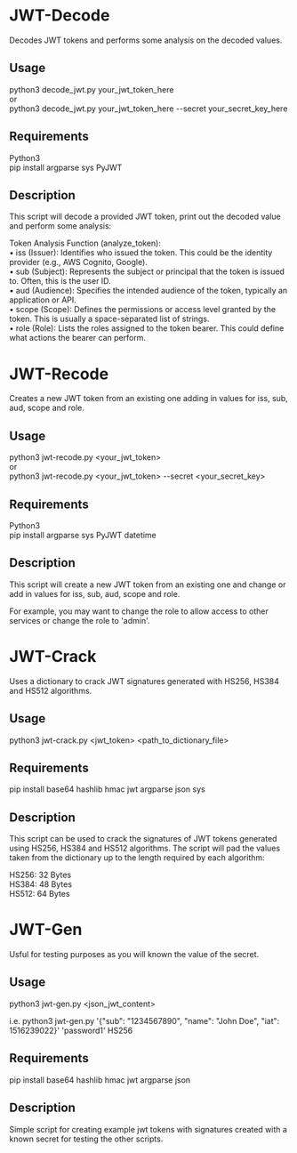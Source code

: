 # JWT-Decode
Decodes JWT tokens and performs some analysis on the decoded values. 

## Usage
python3 decode_jwt.py your_jwt_token_here  
or  
python3 decode_jwt.py your_jwt_token_here --secret your_secret_key_here  

## Requirements
Python3  
pip install argparse sys PyJWT  

## Description
This script will decode a provided JWT token, print out the decoded value and perform some analysis:  

Token Analysis Function (analyze_token):  
	•	iss (Issuer): Identifies who issued the token. This could be the identity provider (e.g., AWS Cognito, Google).  
	•	sub (Subject): Represents the subject or principal that the token is issued to. Often, this is the user ID.  
	•	aud (Audience): Specifies the intended audience of the token, typically an application or API.  
	•	scope (Scope): Defines the permissions or access level granted by the token. This is usually a space-separated list of strings.  
	•	role (Role): Lists the roles assigned to the token bearer. This could define what actions the bearer can perform.  

# JWT-Recode
Creates a new JWT token from an existing one adding in values for iss, sub, aud, scope and role.  

## Usage

python3 jwt-recode.py <your_jwt_token>  
or  
python3 jwt-recode.py <your_jwt_token> --secret <your_secret_key>  

## Requirements
Python3  
pip install argparse sys PyJWT datetime

## Description
This script will create a new JWT token from an existing one and change or add in values for iss, sub, aud, scope and role.   

For example, you may want to change the role to allow access to other services or change the role to 'admin'. 

# JWT-Crack
Uses a dictionary to crack JWT signatures generated with HS256, HS384 and HS512 algorithms. 

## Usage

python3 jwt-crack.py <jwt_token> <path_to_dictionary_file>  

## Requirements

pip install base64 hashlib hmac jwt argparse json sys  

## Description
This script can be used to crack the signatures of JWT tokens generated using HS256, HS384 and HS512 algorithms. The script will pad the values taken from the dictionary up to the length required by each algorithm:  

HS256: 32 Bytes  
HS384: 48 Bytes  
HS512: 64 Bytes  

# JWT-Gen
Usful for testing purposes as you will known the value of the secret. 

## Usage

python3 jwt-gen.py <json_jwt_content> <secret> <algorithm>  

i.e. python3 jwt-gen.py '{"sub": "1234567890", "name": "John Doe", "iat": 1516239022}' 'password1' HS256  

## Requirements 

pip install base64 hashlib hmac jwt argparse json

## Description
Simple script for creating example jwt tokens with signatures created with a known secret for testing the other scripts. 
